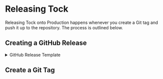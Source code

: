 # Releasing Tock

Releasing Tock onto Production happens whenever you create a Git tag and push it
up to the repository. The process is outlined below.

## Creating a GitHub Release



<details>
<summary>GitHub Release Template</summary>

```markdown
### For Those About To Tock

#### Liner Notes, XX/XX/XXXX

<!-- Summary of changes -->
---

##### Stuff You Can See:

<!-- List items of changes with PR links -->
<!-
  - Example: - None. PR: [#1987](https://www.youtube.com/watch?v=dQw4w9WgXcQ&allow=autoplay)
-->
-

---

##### Admin-only Features:

<!-- List items of changes with PR links -->
<!-
  - Example: - None. PR: [#1987](https://www.youtube.com/watch?v=dQw4w9WgXcQ&allow=autoplay)
-->
-

---

##### Under The Hood:

<!-- List items of changes with PR links -->
<!-
  - Example: - None. PR: [#1987](https://www.youtube.com/watch?v=dQw4w9WgXcQ&allow=autoplay)
-->
-

---

##### Code Contributors for this release

Team Tock would like to thank:

<!-- List folks not on the Tock team who contributed commits / code -->
<!-
  - @username
-->
-
```

</details>

## Create a Git Tag


